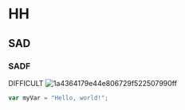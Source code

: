 # HH
## SAD
### SADF
DIFFICULT
![1a4364179e44e806729f522507990ff](https://github.com/user-attachments/assets/0d49c8e1-0fde-44f3-85ba-3c127755018a)
``` javascript
var myVar = "Hello, world!";
```

